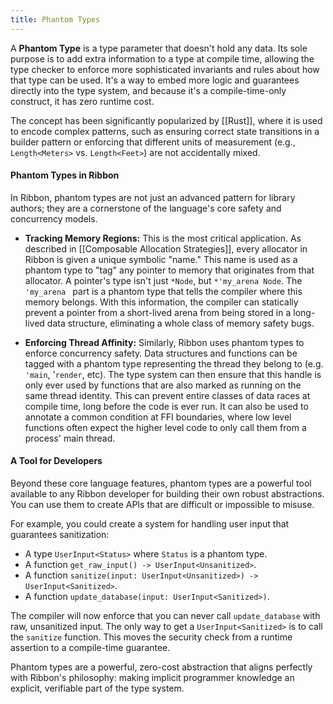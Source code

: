 ```yaml
---
title: Phantom Types
---
```


A **Phantom Type** is a type parameter that doesn't hold any data. Its sole purpose
is to add extra information to a type at compile time, allowing the type checker
to enforce more sophisticated invariants and rules about how that type can be
used. It's a way to embed more logic and guarantees directly into the type
system, and because it's a compile-time-only construct, it has zero runtime
cost.

The concept has been significantly popularized by [[Rust]], where it is used to
encode complex patterns, such as ensuring correct state transitions in a builder
pattern or enforcing that different units of measurement (e.g., `Length<Meters>`
vs. `Length<Feet>`) are not accidentally mixed.

#### Phantom Types in Ribbon

In Ribbon, phantom types are not just an advanced pattern for library authors;
they are a cornerstone of the language's core safety and concurrency models.

- **Tracking Memory Regions:** This is the most critical application. As
  described in [[Composable Allocation Strategies]], every allocator in Ribbon
  is given a unique symbolic "name." This name is used as a phantom type to
  "tag" any pointer to memory that originates from that allocator. A pointer's
  type isn't just `*Node`, but `*'my_arena Node`. The `'my_arena ` part is a
  phantom type that tells the compiler where this memory belongs. With this
  information, the compiler can statically prevent a pointer from a short-lived
  arena from being stored in a long-lived data structure, eliminating a whole
  class of memory safety bugs.

- **Enforcing Thread Affinity:** Similarly, Ribbon uses phantom types to enforce
  concurrency safety. Data structures and functions can be tagged with a phantom
  type representing the thread they belong to (e.g. `'main`, '`render`, etc).
  The type system can then ensure that this handle is only ever used by
  functions that are also marked as running on the same thread identity. This
  can prevent entire classes of data races at compile time, long before the code
  is ever run. It can also be used to annotate a common condition at FFI
  boundaries, where low level functions often expect the higher level code to
  only call them from a process' main thread.

#### A Tool for Developers

Beyond these core language features, phantom types are a powerful tool available
to any Ribbon developer for building their own robust abstractions. You can use
them to create APIs that are difficult or impossible to misuse.

For example, you could create a system for handling user input that guarantees
sanitization:

- A type `UserInput<Status>` where `Status` is a phantom type.
- A function `get_raw_input() -> UserInput<Unsanitized>`.
- A function `sanitize(input: UserInput<Unsanitized>) -> UserInput<Sanitized>`.
- A function `update_database(input: UserInput<Sanitized>)`.

The compiler will now enforce that you can never call `update_database` with
raw, unsanitized input. The only way to get a `UserInput<Sanitized>` is to call
the `sanitize` function. This moves the security check from a runtime assertion
to a compile-time guarantee.

Phantom types are a powerful, zero-cost abstraction that aligns perfectly with
Ribbon's philosophy: making implicit programmer knowledge an explicit,
verifiable part of the type system.